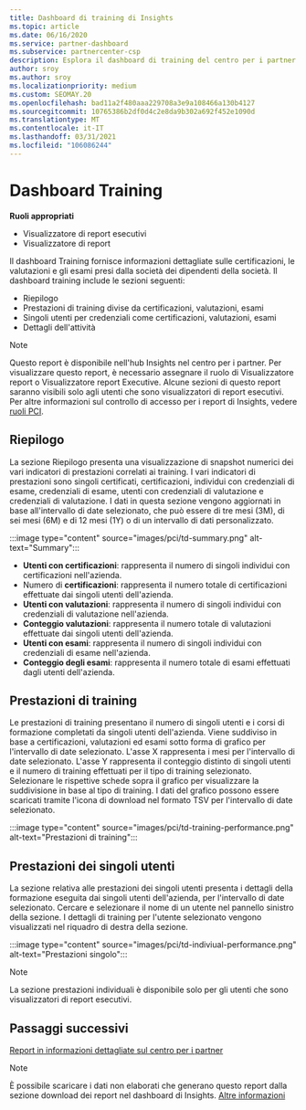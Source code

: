 ```yaml
---
title: Dashboard di training di Insights
ms.topic: article
ms.date: 06/16/2020
ms.service: partner-dashboard
ms.subservice: partnercenter-csp
description: Esplora il dashboard di training del centro per i partner. Il training è uno dei report disponibili nell'area di partner Center Insights (PCI).
author: sroy
ms.author: sroy
ms.localizationpriority: medium
ms.custom: SEOMAY.20
ms.openlocfilehash: bad11a2f480aaa229708a3e9a108466a130b4127
ms.sourcegitcommit: 10765386b2df0d4c2e8da9b302a692f452e1090d
ms.translationtype: MT
ms.contentlocale: it-IT
ms.lasthandoff: 03/31/2021
ms.locfileid: "106086244"
---
```

# <a name="trainings-dashboard"></a>Dashboard Training

**Ruoli appropriati**

- Visualizzatore di report esecutivi
- Visualizzatore di report

Il dashboard Training fornisce informazioni dettagliate sulle certificazioni, le valutazioni e gli esami presi dalla società dei dipendenti della società. Il dashboard training include le sezioni seguenti:

- Riepilogo
- Prestazioni di training divise da certificazioni, valutazioni, esami
- Singoli utenti per credenziali come certificazioni, valutazioni, esami
- Dettagli dell'attività

>[!NOTE] 
>Questo report è disponibile nell'hub Insights nel centro per i partner. Per visualizzare questo report, è necessario assegnare il ruolo di Visualizzatore report o Visualizzatore report Executive. Alcune sezioni di questo report saranno visibili solo agli utenti che sono visualizzatori di report esecutivi. Per altre informazioni sul controllo di accesso per i report di Insights, vedere [ruoli PCI](pci-roles.md).

## <a name="summary"></a>Riepilogo

La sezione Riepilogo presenta una visualizzazione di snapshot numerici dei vari indicatori di prestazioni correlati ai training. I vari indicatori di prestazioni sono singoli certificati, certificazioni, individui con credenziali di esame, credenziali di esame, utenti con credenziali di valutazione e credenziali di valutazione. I dati in questa sezione vengono aggiornati in base all'intervallo di date selezionato, che può essere di tre mesi (3M), di sei mesi (6M) e di 12 mesi (1Y) o di un intervallo di dati personalizzato. 

:::image type="content" source="images/pci/td-summary.png" alt-text="Summary":::

- **Utenti con certificazioni**: rappresenta il numero di singoli individui con certificazioni nell'azienda.
- Numero di **certificazioni**: rappresenta il numero totale di certificazioni effettuate dai singoli utenti dell'azienda.
- **Utenti con valutazioni**: rappresenta il numero di singoli individui con credenziali di valutazione nell'azienda. 
- **Conteggio valutazioni**: rappresenta il numero totale di valutazioni effettuate dai singoli utenti dell'azienda.
- **Utenti con esami**: rappresenta il numero di singoli individui con credenziali di esame nell'azienda. 
- **Conteggio degli esami**: rappresenta il numero totale di esami effettuati dagli utenti dell'azienda.

## <a name="training-performance"></a>Prestazioni di training

Le prestazioni di training presentano il numero di singoli utenti e i corsi di formazione completati da singoli utenti dell'azienda. Viene suddiviso in base a certificazioni, valutazioni ed esami sotto forma di grafico per l'intervallo di date selezionato. L'asse X rappresenta i mesi per l'intervallo di date selezionato. L'asse Y rappresenta il conteggio distinto di singoli utenti e il numero di training effettuati per il tipo di training selezionato. Selezionare le rispettive schede sopra il grafico per visualizzare la suddivisione in base al tipo di training. I dati del grafico possono essere scaricati tramite l'icona di download nel formato TSV per l'intervallo di date selezionato.

:::image type="content" source="images/pci/td-training-performance.png" alt-text="Prestazioni di training":::

## <a name="individuals-performance"></a>Prestazioni dei singoli utenti

La sezione relativa alle prestazioni dei singoli utenti presenta i dettagli della formazione eseguita dai singoli utenti dell'azienda, per l'intervallo di date selezionato. Cercare e selezionare il nome di un utente nel pannello sinistro della sezione. I dettagli di training per l'utente selezionato vengono visualizzati nel riquadro di destra della sezione.

:::image type="content" source="images/pci/td-indiviual-performance.png" alt-text="Prestazioni singolo":::

>[!NOTE] 
> La sezione prestazioni individuali è disponibile solo per gli utenti che sono visualizzatori di report esecutivi. 

## <a name="next-steps"></a>Passaggi successivi

[Report in informazioni dettagliate sul centro per i partner](partner-center-insights.md)

>[!NOTE] 
> È possibile scaricare i dati non elaborati che generano questo report dalla sezione download dei report nel dashboard di Insights. [Altre informazioni](pci-download-reports.md)